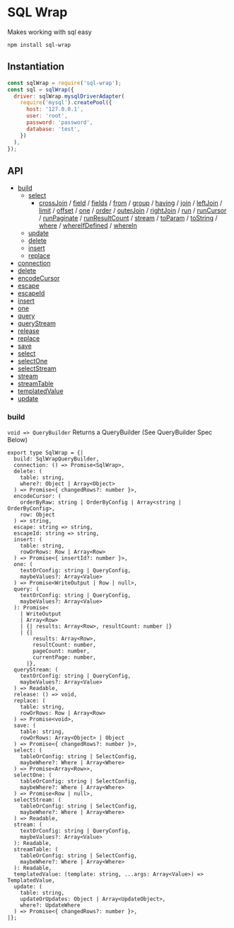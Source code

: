 # SQL Wrap

Makes working with sql easy

`npm install sql-wrap`

## Instantiation

```javascript
const sqlWrap = require('sql-wrap');
const sql = sqlWrap({
  driver: sqlWrap.mysqlDriverAdapter(
    require('mysql').createPool({
      host: '127.0.0.1',
      user: 'root',
      password: 'password',
      database: 'test',
    })
  ),
});
```

## API

- [build](#build)
  - [select](#select-builder)
    - [crossJoin](#select.crossJoin) / [field](#select.field) / [fields](#select.fields) / [from](#select.from) / [group](#select.group) / [having](#select.having) / [join](#select.join) / [leftJoin](#select.leftJoin) / [limit](#select.limit) / [offset](#select.offset) / [one](#select.one) / [order](#select.order) / [outerJoin](#select.outerJoin) / [rightJoin](#select.rightJoin) / [run](#select.run) / [runCursor](#select.runCursor) / [runPaginate](#select.runPaginate) / [runResultCount](#select.runResultCount) / [stream](#select.stream) / [toParam](#select.toParam) / [toString](#select.toString) / [where](#select.where) / [whereIfDefined](#select.whereIfDefined) / [whereIn](#select.whereIn)
  - [update](#update-builder)
  - [delete](#delete-builder)
  - [insert](#insert-builder)
  - [replace](#replace-builder)
- [connection](#connection)
- [delete](#delete)
- [encodeCursor](#encodeCursor)
- [escape](#escape)
- [escapeId](#escapeId)
- [insert](#insert)
- [one](#one)
- [query](#query)
- [queryStream](#queryStream)
- [release](#release)
- [replace](#replace)
- [save](#save)
- [select](#select)
- [selectOne](#selectOne)
- [selectStream](#selectStream)
- [stream](#stream)
- [streamTable](#streamTable)
- [templatedValue](#templatedValue)
- [update](#update)

### build

`void => QueryBuilder`
Returns a QueryBuilder (See QueryBuilder Spec Below)

```
export type SqlWrap = {|
  build: SqlWrapQueryBuilder,
  connection: () => Promise<SqlWrap>,
  delete: (
    table: string,
    where?: Object | Array<Object>
  ) => Promise<{ changedRows?: number }>,
  encodeCursor: (
    orderByRaw: string | OrderByConfig | Array<string | OrderByConfig>,
    row: Object
  ) => string,
  escape: string => string,
  escapeId: string => string,
  insert: (
    table: string,
    rowOrRows: Row | Array<Row>
  ) => Promise<{ insertId?: number }>,
  one: (
    textOrConfig: string | QueryConfig,
    maybeValues?: Array<Value>
  ) => Promise<WriteOutput | Row | null>,
  query: (
    textOrConfig: string | QueryConfig,
    maybeValues?: Array<Value>
  ): Promise<
    | WriteOutput
    | Array<Row>
    | {| results: Array<Row>, resultCount: number |}
    | {|
        results: Array<Row>,
        resultCount: number,
        pageCount: number,
        currentPage: number,
      |},
  queryStream: (
    textOrConfig: string | QueryConfig,
    maybeValues?: Array<Value>
  ) => Readable,
  release: () => void,
  replace: (
    table: string,
    rowOrRows: Row | Array<Row>
  ) => Promise<void>,
  save: (
    table: string,
    rowOrRows: Array<Object> | Object
  ) => Promise<{ changedRows?: number }>,
  select: (
    tableOrConfig: string | SelectConfig,
    maybeWhere?: Where | Array<Where>
  ) => Promise<Array<Row>>,
  selectOne: (
    tableOrConfig: string | SelectConfig,
    maybeWhere?: Where | Array<Where>
  ) => Promise<Row | null>,
  selectStream: (
    tableOrConfig: string | SelectConfig,
    maybeWhere?: Where | Array<Where>
  ) => Readable,
  stream: (
    textOrConfig: string | QueryConfig,
    maybeValues?: Array<Value>
  ): Readable,
  streamTable: (
    tableOrConfig: string | SelectConfig,
    maybeWhere?: Where | Array<Where>
  ): Readable,
  templatedValue: (template: string, ...args: Array<Value>) => TemplatedValue,
  update: (
    table: string,
    updateOrUpdates: Object | Array<UpdateObject>,
    where?: UpdateWhere
  ) => Promise<{ changedRows?: number }>,
|};
```
